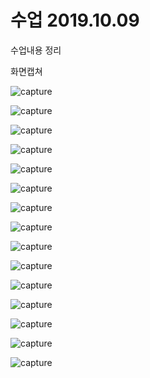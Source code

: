 # 수업 2019.10.09
수업내용 정리

화면캡쳐

![capture](./images/database.png)

![capture](./images/database2.png)

![capture](./images/database3.png)

![capture](./images/database4.png)

![capture](./images/database5.png)

![capture](./images/database6.png)

![capture](./images/database7.png)

![capture](./images/database8.png)

![capture](./images/dbconf.png)

![capture](./images/index2.png)

![capture](./images/members.png)

![capture](./images/members3.png)

![capture](./images/table.png)

![capture](./images/table2.png)

![capture](./images/test.png)
